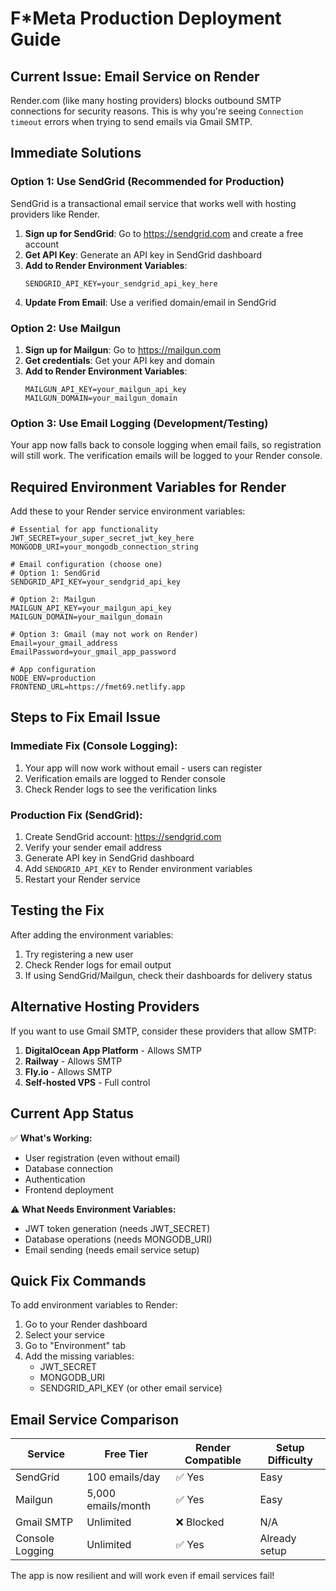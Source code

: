 # F*Meta Production Deployment Guide

## Current Issue: Email Service on Render

Render.com (like many hosting providers) blocks outbound SMTP connections for security reasons. This is why you're seeing `Connection timeout` errors when trying to send emails via Gmail SMTP.

## Immediate Solutions

### Option 1: Use SendGrid (Recommended for Production)

SendGrid is a transactional email service that works well with hosting providers like Render.

1. **Sign up for SendGrid**: Go to https://sendgrid.com and create a free account
2. **Get API Key**: Generate an API key in SendGrid dashboard
3. **Add to Render Environment Variables**:
   ```
   SENDGRID_API_KEY=your_sendgrid_api_key_here
   ```
4. **Update From Email**: Use a verified domain/email in SendGrid

### Option 2: Use Mailgun

1. **Sign up for Mailgun**: Go to https://mailgun.com
2. **Get credentials**: Get your API key and domain
3. **Add to Render Environment Variables**:
   ```
   MAILGUN_API_KEY=your_mailgun_api_key
   MAILGUN_DOMAIN=your_mailgun_domain
   ```

### Option 3: Use Email Logging (Development/Testing)

Your app now falls back to console logging when email fails, so registration will still work. The verification emails will be logged to your Render console.

## Required Environment Variables for Render

Add these to your Render service environment variables:

```
# Essential for app functionality
JWT_SECRET=your_super_secret_jwt_key_here
MONGODB_URI=your_mongodb_connection_string

# Email configuration (choose one)
# Option 1: SendGrid
SENDGRID_API_KEY=your_sendgrid_api_key

# Option 2: Mailgun  
MAILGUN_API_KEY=your_mailgun_api_key
MAILGUN_DOMAIN=your_mailgun_domain

# Option 3: Gmail (may not work on Render)
Email=your_gmail_address
EmailPassword=your_gmail_app_password

# App configuration
NODE_ENV=production
FRONTEND_URL=https://fmet69.netlify.app
```

## Steps to Fix Email Issue

### Immediate Fix (Console Logging):
1. Your app will now work without email - users can register
2. Verification emails are logged to Render console
3. Check Render logs to see the verification links

### Production Fix (SendGrid):
1. Create SendGrid account: https://sendgrid.com
2. Verify your sender email address
3. Generate API key in SendGrid dashboard
4. Add `SENDGRID_API_KEY` to Render environment variables
5. Restart your Render service

## Testing the Fix

After adding the environment variables:

1. Try registering a new user
2. Check Render logs for email output
3. If using SendGrid/Mailgun, check their dashboards for delivery status

## Alternative Hosting Providers

If you want to use Gmail SMTP, consider these providers that allow SMTP:

1. **DigitalOcean App Platform** - Allows SMTP
2. **Railway** - Allows SMTP  
3. **Fly.io** - Allows SMTP
4. **Self-hosted VPS** - Full control

## Current App Status

✅ **What's Working:**
- User registration (even without email)
- Database connection
- Authentication
- Frontend deployment

⚠️ **What Needs Environment Variables:**
- JWT token generation (needs JWT_SECRET)
- Database operations (needs MONGODB_URI)
- Email sending (needs email service setup)

## Quick Fix Commands

To add environment variables to Render:
1. Go to your Render dashboard
2. Select your service
3. Go to "Environment" tab
4. Add the missing variables:
   - JWT_SECRET
   - MONGODB_URI
   - SENDGRID_API_KEY (or other email service)

## Email Service Comparison

| Service | Free Tier | Render Compatible | Setup Difficulty |
|---------|-----------|-------------------|------------------|
| SendGrid | 100 emails/day | ✅ Yes | Easy |
| Mailgun | 5,000 emails/month | ✅ Yes | Easy |
| Gmail SMTP | Unlimited | ❌ Blocked | N/A |
| Console Logging | Unlimited | ✅ Yes | Already setup |

The app is now resilient and will work even if email services fail!